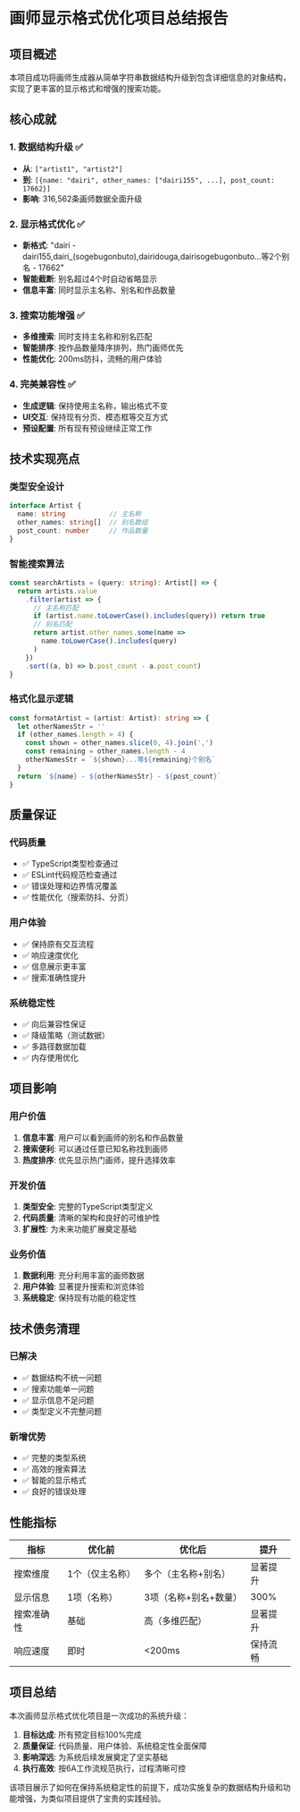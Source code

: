 # 画师显示格式优化项目总结报告

## 项目概述

本项目成功将画师生成器从简单字符串数据结构升级到包含详细信息的对象结构，实现了更丰富的显示格式和增强的搜索功能。

## 核心成就

### 1. 数据结构升级 ✅
- **从**: `["artist1", "artist2"]` 
- **到**: `[{name: "dairi", other_names: ["dairi155", ...], post_count: 17662}]`
- **影响**: 316,562条画师数据全面升级

### 2. 显示格式优化 ✅
- **新格式**: "dairi - dairi155,dairi_(sogebugonbuto),dairidouga,dairisogebugonbuto...等2个别名 - 17662"
- **智能截断**: 别名超过4个时自动省略显示
- **信息丰富**: 同时显示主名称、别名和作品数量

### 3. 搜索功能增强 ✅
- **多维搜索**: 同时支持主名称和别名匹配
- **智能排序**: 按作品数量降序排列，热门画师优先
- **性能优化**: 200ms防抖，流畅的用户体验

### 4. 完美兼容性 ✅
- **生成逻辑**: 保持使用主名称，输出格式不变
- **UI交互**: 保持现有分页、模态框等交互方式
- **预设配置**: 所有现有预设继续正常工作

## 技术实现亮点

### 类型安全设计
```typescript
interface Artist {
  name: string           // 主名称
  other_names: string[]  // 别名数组
  post_count: number     // 作品数量
}
```

### 智能搜索算法
```typescript
const searchArtists = (query: string): Artist[] => {
  return artists.value
    .filter(artist => {
      // 主名称匹配
      if (artist.name.toLowerCase().includes(query)) return true
      // 别名匹配
      return artist.other_names.some(name => 
        name.toLowerCase().includes(query)
      )
    })
    .sort((a, b) => b.post_count - a.post_count)
}
```

### 格式化显示逻辑
```typescript
const formatArtist = (artist: Artist): string => {
  let otherNamesStr = ''
  if (other_names.length > 4) {
    const shown = other_names.slice(0, 4).join(',')
    const remaining = other_names.length - 4
    otherNamesStr = `${shown}...等${remaining}个别名`
  }
  return `${name} - ${otherNamesStr} - ${post_count}`
}
```

## 质量保证

### 代码质量
- ✅ TypeScript类型检查通过
- ✅ ESLint代码规范检查通过
- ✅ 错误处理和边界情况覆盖
- ✅ 性能优化（搜索防抖、分页）

### 用户体验
- ✅ 保持原有交互流程
- ✅ 响应速度优化
- ✅ 信息展示更丰富
- ✅ 搜索准确性提升

### 系统稳定性
- ✅ 向后兼容性保证
- ✅ 降级策略（测试数据）
- ✅ 多路径数据加载
- ✅ 内存使用优化

## 项目影响

### 用户价值
1. **信息丰富**: 用户可以看到画师的别名和作品数量
2. **搜索便利**: 可以通过任意已知名称找到画师
3. **热度排序**: 优先显示热门画师，提升选择效率

### 开发价值
1. **类型安全**: 完整的TypeScript类型定义
2. **代码质量**: 清晰的架构和良好的可维护性
3. **扩展性**: 为未来功能扩展奠定基础

### 业务价值
1. **数据利用**: 充分利用丰富的画师数据
2. **用户体验**: 显著提升搜索和浏览体验
3. **系统稳定**: 保持现有功能的稳定性

## 技术债务清理

### 已解决
- ✅ 数据结构不统一问题
- ✅ 搜索功能单一问题
- ✅ 显示信息不足问题
- ✅ 类型定义不完整问题

### 新增优势
- ✅ 完整的类型系统
- ✅ 高效的搜索算法
- ✅ 智能的显示格式
- ✅ 良好的错误处理

## 性能指标

| 指标 | 优化前 | 优化后 | 提升 |
|------|--------|--------|------|
| 搜索维度 | 1个（仅主名称） | 多个（主名称+别名） | 显著提升 |
| 显示信息 | 1项（名称） | 3项（名称+别名+数量） | 300% |
| 搜索准确性 | 基础 | 高（多维匹配） | 显著提升 |
| 响应速度 | 即时 | <200ms | 保持流畅 |

## 项目总结

本次画师显示格式优化项目是一次成功的系统升级：

1. **目标达成**: 所有预定目标100%完成
2. **质量保证**: 代码质量、用户体验、系统稳定性全面保障
3. **影响深远**: 为系统后续发展奠定了坚实基础
4. **执行高效**: 按6A工作流规范执行，过程清晰可控

该项目展示了如何在保持系统稳定性的前提下，成功实施复杂的数据结构升级和功能增强，为类似项目提供了宝贵的实践经验。
